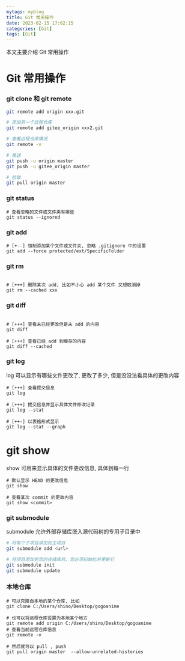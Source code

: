 ```yaml
---
mytags: myblog
title: Git 常用操作
date: 2023-02-15 17:02:15
categories: [Git]
tags: [Git]
---
```


本文主要介绍 Git 常用操作
<!-- more -->

# Git 常用操作

### git clone 和 git remote 
```sh
git remote add origin xxx.git

# 添加另一个远程仓库
git remote add gitee_origin xxx2.git

# 查看远程仓库情况
git remote -v

# 推送
git push -u origin master 
git push -u gitee_origin master

# 拉取
git pull origin master 
```

### git status


```shell
# 查看忽略的文件或文件夹有哪些
git status --ignored
```

### git add

```shell
# [+--] 强制添加某个文件或文件夹, 忽略 .gitignore 中的设置 
git add --force protected/ext/SpecificFolder

```

### git rm

```shell

# [+++] 删除某次 add, 比如不小心 add 某个文件 又想取消掉
git rm --cached xxx

```

### git diff 

```shell

# [+++] 查看未已经更改但是未 add 的内容
git diff

# [+++] 查看已经 add 到缓存的内容
git diff --cached

```

### git log

log 可以显示有哪些文件更改了, 更改了多少, 但是没没法看具体的更改内容

```shell
# [+++] 查看提交信息
git log

# [+++] 提交信息并显示具体文件修改记录
git log --stat

# [++-] 以表格形式显示
git log --stat --graph
```

# git show

show 可用来显示具体的文件更改信息, 具体到每一行

```shell
# 默认显示 HEAD 的更改信息
git show

# 查看某次 commit 的更改内容
git show <commit>

```

### git submodule

submodule 允许外部存储库嵌入源代码树的专用子目录中

```sh
# 将每个子项目添加到主项目
git submodule add <url>

# 将项目添加到您的存储库后，您必须初始化并更新它
git submodule init
git submodule update
```


### 本地仓库

```shell
# 可以克隆自本地的某个仓库, 比如
git clone C:/Users/shino/Desktop/gogoanime

# 也可以将远程仓库设置为本地某个地方
git remote add origin C:/Users/shino/Desktop/gogoanime
# 查看当前远程仓库信息
git remote -v

# 然后就可以 pull , push
git pull origin master  --allow-unrelated-histories
```
